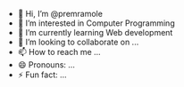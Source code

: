 - 👋 Hi, I’m @premramole
- 👀 I’m interested in Computer Programming 
- 🌱 I’m currently learning Web development 
- 💞️ I’m looking to collaborate on ...
- 📫 How to reach me ...
- 😄 Pronouns: ...
- ⚡ Fun fact: ...

<!---
premramole/premramole is a ✨ special ✨ repository because its `README.md` (this file) appears on your GitHub profile.
You can click the Preview link to take a look at your changes.
--->
